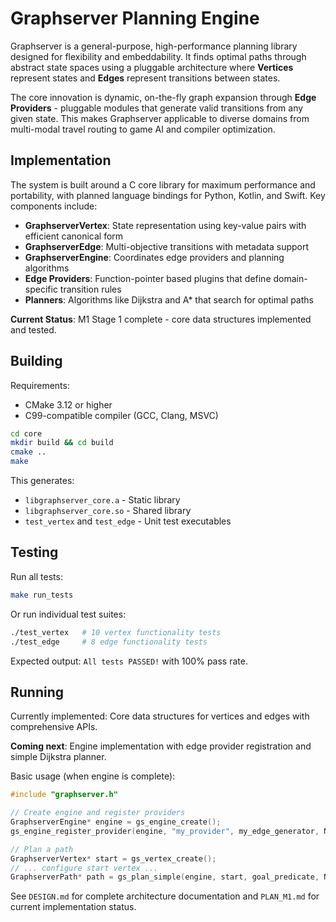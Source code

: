 # Graphserver Planning Engine

Graphserver is a general-purpose, high-performance planning library designed for flexibility and embeddability. It finds optimal paths through abstract state spaces using a pluggable architecture where **Vertices** represent states and **Edges** represent transitions between states.

The core innovation is dynamic, on-the-fly graph expansion through **Edge Providers** - pluggable modules that generate valid transitions from any given state. This makes Graphserver applicable to diverse domains from multi-modal travel routing to game AI and compiler optimization.

## Implementation

The system is built around a C core library for maximum performance and portability, with planned language bindings for Python, Kotlin, and Swift. Key components include:

- **GraphserverVertex**: State representation using key-value pairs with efficient canonical form
- **GraphserverEdge**: Multi-objective transitions with metadata support  
- **GraphserverEngine**: Coordinates edge providers and planning algorithms
- **Edge Providers**: Function-pointer based plugins that define domain-specific transition rules
- **Planners**: Algorithms like Dijkstra and A* that search for optimal paths

**Current Status**: M1 Stage 1 complete - core data structures implemented and tested.

## Building

Requirements:
- CMake 3.12 or higher
- C99-compatible compiler (GCC, Clang, MSVC)

```bash
cd core
mkdir build && cd build
cmake ..
make
```

This generates:
- `libgraphserver_core.a` - Static library
- `libgraphserver_core.so` - Shared library  
- `test_vertex` and `test_edge` - Unit test executables

## Testing

Run all tests:
```bash
make run_tests
```

Or run individual test suites:
```bash
./test_vertex   # 10 vertex functionality tests
./test_edge     # 8 edge functionality tests
```

Expected output: `All tests PASSED!` with 100% pass rate.

## Running

Currently implemented: Core data structures for vertices and edges with comprehensive APIs.

**Coming next**: Engine implementation with edge provider registration and simple Dijkstra planner.

Basic usage (when engine is complete):
```c
#include "graphserver.h"

// Create engine and register providers
GraphserverEngine* engine = gs_engine_create();
gs_engine_register_provider(engine, "my_provider", my_edge_generator, NULL);

// Plan a path
GraphserverVertex* start = gs_vertex_create();
// ... configure start vertex ...
GraphserverPath* path = gs_plan_simple(engine, start, goal_predicate, NULL);
```

See `DESIGN.md` for complete architecture documentation and `PLAN_M1.md` for current implementation status.